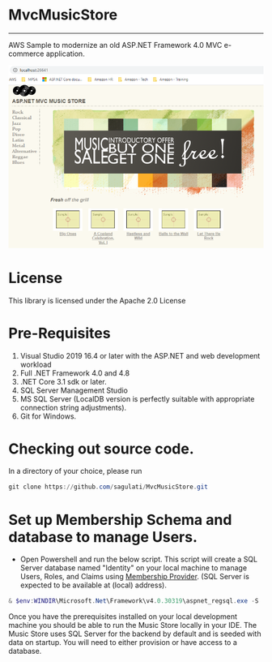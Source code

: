 # MvcMusicStore
---
AWS Sample to modernize an old ASP.NET Framework 4.0 MVC e-commerce application.

![mvc-music-store](./static/images/music-store.png)

# License
This library is licensed under the Apache 2.0 License

# Pre-Requisites
1. Visual Studio 2019 16.4 or later with the ASP.NET and web development workload
2. Full .NET Framework 4.0 and 4.8
3. .NET Core 3.1 sdk or later.
4. SQL Server Management Studio
5. MS SQL Server (LocalDB version is perfectly suitable with appropriate connection string adjustments).
6. Git for Windows.

# Checking out source code.

In a directory of your choice, please run

```PowerShell
git clone https://github.com/sagulati/MvcMusicStore.git
```

# Set up Membership Schema and database to manage Users.

* Open Powershell and run the below script. This script will create a SQL Server database named "Identity" on your local machine to manage Users, Roles, and Claims using [Membership Provider](https://docs.microsoft.com/en-us/previous-versions/aspnet/tw292whz(v=vs.100)). (SQL Server is expected to be available at (local) address).

```PowerShell
& $env:WINDIR\Microsoft.Net\Framework\v4.0.30319\aspnet_regsql.exe -S . -d Identity -A all -E
```

Once you have the prerequisites installed on your local development machine you should be able to run the Music Store locally in your IDE. The Music Store uses SQL Server for the backend by default and is seeded with data on startup. You will need to either provision or have access to a database. 
